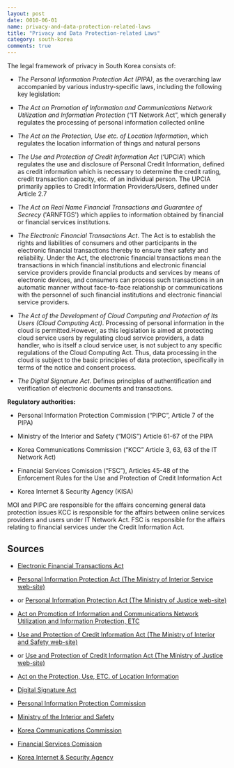 ```yaml
---
layout: post
date: 0010-06-01
name: privacy-and-data-protection-related-laws
title: "Privacy and Data Protection-related Laws"
category: south-korea
comments: true
---
```


The legal framework of privacy in South Korea consists of:

- *The Personal Information Protection Act (PIPA)*, as the overarching law accompanied by various industry-specific laws, including the following key legislation:

- *The Act on Promotion of Information and Communications Network Utilization and Information Protection* (“IT Network Act”, which generally regulates the processing of personal information collected online

- *The Act on the Protection, Use etc. of Location Information*, which regulates the location information of things and natural persons

- *The Use and Protection of Credit Information Act* (‘UPCIA’) which regulates the use and disclosure of Personal Credit Information, defined as credit information which is necessary to determine the credit rating, credit transaction capacity, etc. of an individual person. The UPCIA primarily applies to Credit Information Providers/Users, defined under Article 2.7
 
- *The Act on Real Name Financial Transactions and Guarantee of Secrecy* ('ARNFTGS') which applies to information obtained by financial or financial services institutions.

-	*The Electronic Financial Transactions Act*. The Act is to establish the rights and liabilities of consumers and other participants in the electronic financial transactions thereby to ensure their safety and reliability. Under the Act, the electronic financial transactions mean the transactions in which financial institutions and electronic financial service providers provide financial products and services by means of electronic devices, and consumers can process such transactions in an automatic manner without face-to-face relationship or communications with the personnel of such financial institutions and electronic financial service providers. 

- *The Act of the Development of Cloud Computing and Protection of Its Users (Cloud Computing Act)*. Processing of personal information in the cloud is permitted.However, as this legislation is aimed at protecting cloud service users by regulating cloud service providers, a data handler, who is itself a cloud service user, is not subject to any specific regulations of the Cloud Computing Act. Thus, data processing in the cloud is subject to the basic principles of data protection, specifically in terms of the notice and consent process.

-	*The Digital Signature Act*. Defines principles of authentification and verification of electronic documents and transactions. 

**Regulatory authorities:**

- Personal Information Protection Commission  (“PIPC”, Article 7 of the PIPA)

- Ministry of the Interior and Safety  (“MOIS”) Article 61-67 of the PIPA

- Korea Communications Commission  (“KCC” Article 3, 63, 63 of the IT Network Act)

- Financial Services Comission  (“FSC”), Articles 45-48 of the Enforcement Rules for the Use and Protection of Credit Information Act

- Korea Internet & Security Agency (KISA) 

MOI and PIPC are responsible for the affairs concerning general data protection issues KCC is responsible for the affairs between online services providers and users under IT Network Act. FSC is responsible for the affairs relating to financial services under the Credit Information Act.

## Sources

- [Electronic Financial Transactions Act](http://www.law.go.kr/engLsSc.do?menuId=0&subMenu=5&query=%EC%A0%84%EC%9E%90%EA%B8%88%EC%9C%B5%EA%B1%B0%EB%9E%98%EB%B2%95#liBgcolor0)

- [Personal Information Protection Act (The Ministry of Interior Service web-site)](https://www.privacy.go.kr/eng/laws_view.do?nttId=8186&imgNo=1) 
- or [Personal Information Protection Act (The Ministry of Justice web-site)](http://law.go.kr/engLsSc.do?menuId=0&subMenu=5&query=%EA%B0%9C%EC%9D%B8%EC%A0%95%EB%B3%B4%EB%B3%B4%ED%98%B8%EB%B2%95#liBgcolor0)

- [Act on Promotion of Information and Communications Network Utilization and Information Protection, ETC](https://www.privacy.go.kr/eng/laws_view.do?nttId=8187&imgNo=2)

- [Use and Protection of Credit Information Act (The Ministry of Interior and Safety web-site)](https://www.privacy.go.kr/eng/laws_view.do?nttId=8188&imgNo=3) 

- or [Use and Protection of Credit Information Act (The Ministry of Justice web-site)](http://law.go.kr/engLsSc.do?menuId=0&subMenu=5&query=%EC%8B%A0%EC%9A%A9%EC%A0%95%EB%B3%B4%EC%9D%98%20%EC%9D%B4%EC%9A%A9%20%EB%B0%8F%20%EB%B3%B4%ED%98%B8%EC%97%90%20%EA%B4%80%ED%95%9C%20%EB%B2%95%EB%A5%A0#liBgcolor0)

- [Act on the Protection, Use, ETC. of Location Information](https://www.privacy.go.kr/eng/laws_view.do?nttId=8189&imgNo=4)

- [Digital Signature Act](http://law.go.kr/engLsSc.do?menuId=0&subMenu=5&query=%EC%8B%A0%EC%9A%A9%EC%A0%95%EB%B3%B4%EC%9D%98%20%EC%9D%B4%EC%9A%A9%20%EB%B0%8F%20%EB%B3%B4%ED%98%B8%EC%97%90%20%EA%B4%80%ED%95%9C%20%EB%B2%95%EB%A5%A0#liBgcolor0)

- [Personal Information Protection Commission](http://www.pipc.go.kr/cmt/main/english.do)

- [Ministry of the Interior and Safety](http://www.moi.go.kr/eng/a01/engMain.do)

- [Korea Communications Commission](http://eng.kcc.go.kr/user/ehpMain.do)

- [Financial Services Comission](http://www.fsc.go.kr/eng/index.jsp)

- [Korea Internet & Security Agency](http://www.kisa.or.kr/eng/main.jsp)






